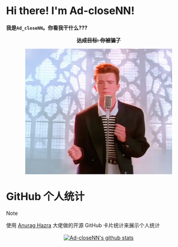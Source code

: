 # Hi there! I'm Ad-closeNN!
**我是`Ad_closeNN`。你看我干什么???**

<div align="center">

**~~达成目标: 你被骗了~~**

</div>

<p align="center">
  <img width="400px" src="https://raw.githubusercontent.com/Ad-closeNN/Ad-closeNN/main/IMAD.gif" align="center">
</p>

# GitHub 个人统计
> [!Note]
> 使用 [Anurag Hazra](https://github.com/anuraghazra/github-readme-stats) 大佬做的开源 GitHub 卡片统计来展示个人统计

<p align="center"
  
| <a href="https://github.com/Ad-closeNN"><img align="center" src="https://ad-closenn-stats.vercel.app/api?username=Ad-closeNN&show_icons=true&include_all_commits=true&theme=buefy" alt="Ad-closeNN's github stats" /></a> |</a> |
| ------------- | ------------- |
